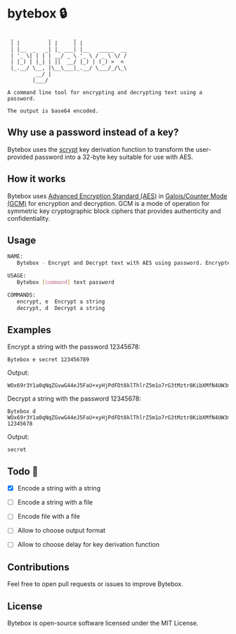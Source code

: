 # bytebox  🔒
```
 _           _       _               
 | |         | |     | |              
 | |__  _   _| |_ ___| |__   _____  __
 | '_ \| | | | __/ _ \ '_ \ / _ \ \/ /
 | |_) | |_| | ||  __/ |_) | (_) >  < 
 |_.__/ \__, |\__\___|_.__/ \___/_/\_\
         __/ |                        
        |___/            

A command line tool for encrypting and decrypting text using a password. 

The output is base64 encoded.
```

## Why use a password instead of a key?

Bytebox uses the [scrypt](https://godoc.org/golang.org/x/crypto/scrypt) key derivation function to transform the user-provided password into a 32-byte key suitable for use with AES.

## How it works

Bytebox uses [Advanced Encryption Standard (AES)](https://en.wikipedia.org/wiki/Advanced_Encryption_Standard) in [Galois/Counter Mode (GCM)](https://en.wikipedia.org/wiki/Galois/Counter_Mode) for encryption and decryption. GCM is a mode of operation for symmetric key cryptographic block ciphers that provides authenticity and confidentiality.

## Usage

```bash
NAME:
   Bytebox - Encrypt and Decrypt text with AES using password. Encrypted result is base64 encoded

USAGE:
   Bytebox [command] text password

COMMANDS:
   encrypt, e  Encrypt a string
   decrypt, d  Decrypt a string
```

## Examples

Encrypt a string with the password 12345678:
```
Bytebox e secret 123456789
```
Output:
```
WOx69r3Y1a0qNqZGvwG44eJ5FaU+xyHjPdFDt8klThlrZ5m1o7rG3tMztr8KibXMfN4UW3m/dfLyCmimnyQPX3f5
```

Decrypt a string with the password 12345678:

```
Bytebox d WOx69r3Y1a0qNqZGvwG44eJ5FaU+xyHjPdFDt8klThlrZ5m1o7rG3tMztr8KibXMfN4UW3m/dfLyCmimnyQPX3f5 12345678
```
Output:
```
secret
```


## Todo 🚀
- [x] Encode a string with a string
- [ ] Encode a string with a file
- [ ] Encode file with a file
- [ ]  Allow to choose output format
- [ ]  Allow to choose delay for key derivation function


## Contributions

Feel free to open pull requests or issues to improve Bytebox.


## License

Bytebox is open-source software licensed under the MIT License.
